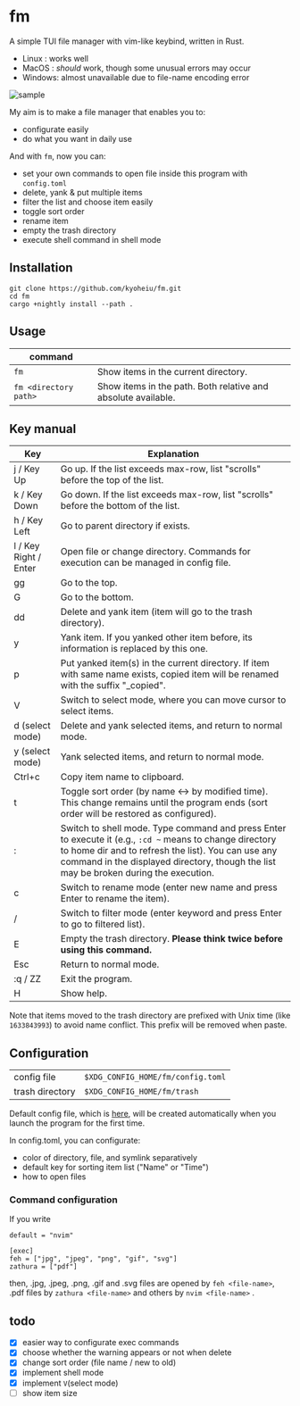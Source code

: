 # fm

A simple TUI file manager with vim-like keybind, written in Rust.

- Linux : works well
- MacOS : _should_ work, though some unusual errors may occur
- Windows: almost unavailable due to file-name encoding error

![sample](https://github.com/kyoheiu/fm/blob/main/screenshots/sample.gif)

My aim is to make a file manager that enables you to:

- configurate easily
- do what you want in daily use

And with `fm`, now you can:

- set your own commands to open file inside this program with `config.toml`
- delete, yank & put multiple items
- filter the list and choose item easily
- toggle sort order
- rename item
- empty the trash directory
- execute shell command in shell mode

## Installation

```
git clone https://github.com/kyoheiu/fm.git
cd fm
cargo +nightly install --path .
```

## Usage

| command               |                                                               |
| --------------------- | ------------------------------------------------------------- |
| `fm`                  | Show items in the current directory.                          |
| `fm <directory path>` | Show items in the path. Both relative and absolute available. |

## Key manual

| Key                   | Explanation                                                                                                                                                                                                                                             |
| --------------------- | ------------------------------------------------------------------------------------------------------------------------------------------------------------------------------------------------------------------------------------------------------- |
| j / Key Up            | Go up. If the list exceeds max-row, list "scrolls" before the top of the list.                                                                                                                                                                          |
| k / Key Down          | Go down. If the list exceeds max-row, list "scrolls" before the bottom of the list.                                                                                                                                                                     |
| h / Key Left          | Go to parent directory if exists.                                                                                                                                                                                                                       |
| l / Key Right / Enter | Open file or change directory. Commands for execution can be managed in config file.                                                                                                                                                                    |
| gg                    | Go to the top.                                                                                                                                                                                                                                          |
| G                     | Go to the bottom.                                                                                                                                                                                                                                       |
| dd                    | Delete and yank item (item will go to the trash directory).                                                                                                                                                                                             |
| y                     | Yank item. If you yanked other item before, its information is replaced by this one.                                                                                                                                                                    |
| p                     | Put yanked item(s) in the current directory. If item with same name exists, copied item will be renamed with the suffix "\_copied".                                                                                                                     |
| V                     | Switch to select mode, where you can move cursor to select items.                                                                                                                                                                                       |
| d (select mode)       | Delete and yank selected items, and return to normal mode.                                                                                                                                                                                              |
| y (select mode)       | Yank selected items, and return to normal mode.                                                                                                                                                                                                         |
| Ctrl+c                | Copy item name to clipboard.                                                                                                                                                                                                                            |
| t                     | Toggle sort order (by name <-> by modified time). This change remains until the program ends (sort order will be restored as configured).                                                                                                               |
| :                     | Switch to shell mode. Type command and press Enter to execute it (e.g., `:cd ~` means to change directory to home dir and to refresh the list). You can use any command in the displayed directory, though the list may be broken during the execution. |
| c                     | Switch to rename mode (enter new name and press Enter to rename the item).                                                                                                                                                                              |
| /                     | Switch to filter mode (enter keyword and press Enter to go to filtered list).                                                                                                                                                                           |
| E                     | Empty the trash directory. **Please think twice before using this command.**                                                                                                                                                                            |
| Esc                   | Return to normal mode.                                                                                                                                                                                                                                  |
| :q / ZZ               | Exit the program.                                                                                                                                                                                                                                       |
| H                     | Show help.                                                                                                                                                                                                                                              |

Note that items moved to the trash directory are prefixed with Unix time (like `1633843993`) to avoid name conflict. This prefix will be removed when paste.

## Configuration

|                 |                                   |
| --------------- | --------------------------------- |
| config file     | `$XDG_CONFIG_HOME/fm/config.toml` |
| trash directory | `$XDG_CONFIG_HOME/fm/trash`       |

Default config file, which is [here](config.toml), will be created automatically when you launch the program for the first time.

In config.toml, you can configurate:

- color of directory, file, and symlink separatively
- default key for sorting item list ("Name" or "Time")
- how to open files

### Command configuration

If you write

```
default = "nvim"

[exec]
feh = ["jpg", "jpeg", "png", "gif", "svg"]
zathura = ["pdf"]
```

then, .jpg, .jpeg, .png, .gif and .svg files are opened by `feh <file-name>`, .pdf files by `zathura <file-name>` and others by `nvim <file-name>` .

## todo

- [x] easier way to configurate exec commands
- [x] choose whether the warning appears or not when delete
- [x] change sort order (file name / new to old)
- [x] implement shell mode
- [x] implement `V`(select mode)
- [ ] show item size
